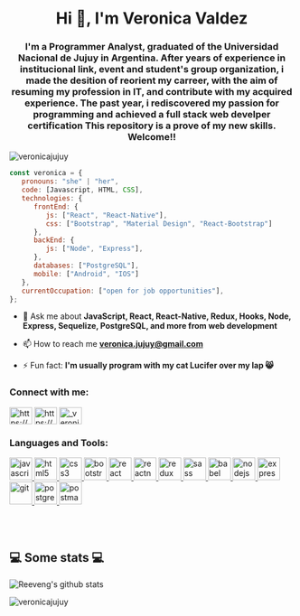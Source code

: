 <h1 align="center">Hi 👋, I'm Veronica Valdez</h1>
<h3 align="center">I'm a Programmer Analyst, graduated of the Universidad Nacional de Jujuy in Argentina. After years of experience in institucional link, event and student's group organization, i made the desition of reorient my carreer, with the aim of resuming my profession in IT, and contribute with my acquired experience. The past year, i rediscovered my passion for programming and achieved a full stack web develper certification This repository is a prove of my new skills. Welcome!!</h3>

<p align="left"> <img src="https://komarev.com/ghpvc/?username=veronicajujuy&label=Profile%20views&color=0e75b6&style=flat" alt="veronicajujuy" /> </p>


```javascript
const veronica = {
   pronouns: "she" | "her",
   code: [Javascript, HTML, CSS],
   technologies: {
      frontEnd: {
         js: ["React", "React-Native"],
         css: ["Bootstrap", "Material Design", "React-Bootstrap"]
      },
      backEnd: {
         js: ["Node", "Express"],
      },
      databases: ["PostgreSQL"],
      mobile: ["Android", "IOS"]
   },
   currentOccupation: ["open for job opportunities"],
};
```

- 💬 Ask me about **JavaScript, React, React-Native, Redux, Hooks, Node, Express, Sequelize, PostgreSQL, and more from web development**

- 📫 How to reach me **veronica.jujuy@gmail.com**

- ⚡ Fun fact: **I'm usually program with my cat Lucifer over my lap 😸**

<h3 align="left">Connect with me:</h3>
<p align="left">
<a href="https://linkedin.com/in/https://www.linkedin.com/in/vmvaldez/" target="blank"><img align="center" src="https://cdn.jsdelivr.net/npm/simple-icons@3.0.1/icons/linkedin.svg" alt="https://www.linkedin.com/in/vmvaldez/" height="30" width="40" /></a>
<a href="https://fb.com/https://www.facebook.com/veronica.valdez/" target="blank"><img align="center" src="https://cdn.jsdelivr.net/npm/simple-icons@3.0.1/icons/facebook.svg" alt="https://www.facebook.com/veronica.valdez/" height="30" width="40" /></a>
<a href="https://instagram.com/_veronicajujuy" target="blank"><img align="center" src="https://cdn.jsdelivr.net/npm/simple-icons@3.0.1/icons/instagram.svg" alt="_veronicajujuy" height="30" width="40" /></a>
</p>

<h3 align="left">Languages and Tools:</h3>
<p align="left"> 
    
<a href="https://developer.mozilla.org/en-US/docs/Web/JavaScript" target="_blank"> <img src="https://devicons.github.io/devicon/devicon.git/icons/javascript/javascript-original.svg" alt="javascript" width="40" height="40"/> </a> 
<a href="https://www.w3.org/html/" target="_blank"> <img src="https://devicons.github.io/devicon/devicon.git/icons/html5/html5-original-wordmark.svg" alt="html5" width="40" height="40"/> </a>
<a href="https://www.w3schools.com/css/" target="_blank"> <img src="https://devicons.github.io/devicon/devicon.git/icons/css3/css3-original-wordmark.svg" alt="css3" width="40" height="40"/> </a> 
<a href="https://getbootstrap.com" target="_blank"> <img src="https://devicons.github.io/devicon/devicon.git/icons/bootstrap/bootstrap-plain.svg" alt="bootstrap" width="40" height="40"/> </a> 
<a href="https://reactjs.org/" target="_blank"> <img src="https://devicons.github.io/devicon/devicon.git/icons/react/react-original-wordmark.svg" alt="react" width="40" height="40"/> </a> 
<a href="https://reactnative.dev/" target="_blank"> <img src="https://reactnative.dev/img/header_logo.svg" alt="reactnative" width="40" height="40"/> </a> 
<a href="https://redux.js.org" target="_blank"> <img src="https://devicons.github.io/devicon/devicon.git/icons/redux/redux-original.svg" alt="redux" width="40" height="40"/> </a> <a href="https://sass-lang.com" target="_blank"> <img src="https://devicons.github.io/devicon/devicon.git/icons/sass/sass-original.svg" alt="sass" width="40" height="40"/> </a>
<a href="https://babeljs.io/" target="_blank"> <img src="https://www.vectorlogo.zone/logos/babeljs/babeljs-icon.svg" alt="babel" width="40" height="40"/> </a>
<a href="https://nodejs.org" target="_blank"> <img src="https://devicons.github.io/devicon/devicon.git/icons/nodejs/nodejs-original-wordmark.svg" alt="nodejs" width="40" height="40"/> </a>
<a href="https://expressjs.com" target="_blank"> <img src="https://devicons.github.io/devicon/devicon.git/icons/express/express-original-wordmark.svg" alt="express" width="40" height="40"/> </a> 
<a href="https://git-scm.com/" target="_blank"> <img src="https://www.vectorlogo.zone/logos/git-scm/git-scm-icon.svg" alt="git" width="40" height="40"/> </a> 
<a href="https://www.postgresql.org" target="_blank"> <img src="https://devicons.github.io/devicon/devicon.git/icons/postgresql/postgresql-original-wordmark.svg" alt="postgresql" width="40" height="40"/> </a> 
<a href="https://postman.com" target="_blank"> <img src="https://www.vectorlogo.zone/logos/getpostman/getpostman-icon.svg" alt="postman" width="40" height="40"/> </a>



</br></br>
<h2>💻 Some stats 💻</h2>

![Reeveng's github stats](https://github-readme-stats.vercel.app/api?username=veronicajujuy&show_icons=true&title_color=fff&icon_color=79ff97&text_color=9f9f9f&bg_color=151515)

<p><img align="left" src="https://github-readme-stats.vercel.app/api/top-langs?username=veronicajujuy&show_icons=true&locale=en&layout=compact&title_color=fff&icon_color=79ff97&text_color=9f9f9f&bg_color=151515" alt="veronicajujuy" /></p>

   
